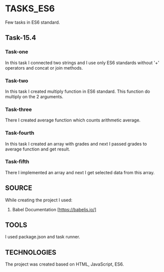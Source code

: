 # TASKS_ES6

Few tasks in ES6 standard.

## Task-15.4
### Task-one

In this task I connected two strings and I use only ES6 standards without '+' operators and concat or join methods.

### Task-two

In this task I created multiply function in ES6 standard. This function do multiply on the 2 arguments.

### Task-three

There I created average function which counts arithmetic average.

### Task-fourth

In this task I created an array with grades and next I passed grades to average function and get result.

### Task-fifth

There I implemented an array and next I get selected data from this array.
 
## SOURCE 
While creating the project I used: 
1. Babel Documentation [https://babeljs.io/]

## TOOLS 
I used package.json and task runner.

## TECHNOLOGIES 
The project was created based on HTML, JavaScript, ES6.

